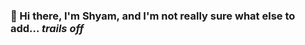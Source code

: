 ### 👋 Hi there, I'm Shyam, and I'm not really sure what else to add... *trails off*

<!--
**ShyamGadde/ShyamGadde** is a ✨ _special_ ✨ repository because its `README.md` (this file) appears on your GitHub profile.

Here are some ideas to get you started:

- 🔭 I’m currently working on ...
- 🌱 I’m currently learning ...
- 👯 I’m looking to collaborate on ...
- 🤔 I’m looking for help with ...
- 💬 Ask me about ...
- 📫 How to reach me: ...
- 😄 Pronouns: ...
- ⚡ Fun fact: ...

### CodeWars Stats

[![Codewars Badge](https://www.codewars.com/users/AquaMayhs/badges/large)](https://www.codewars.com/users/AquaMayhs)
-->
